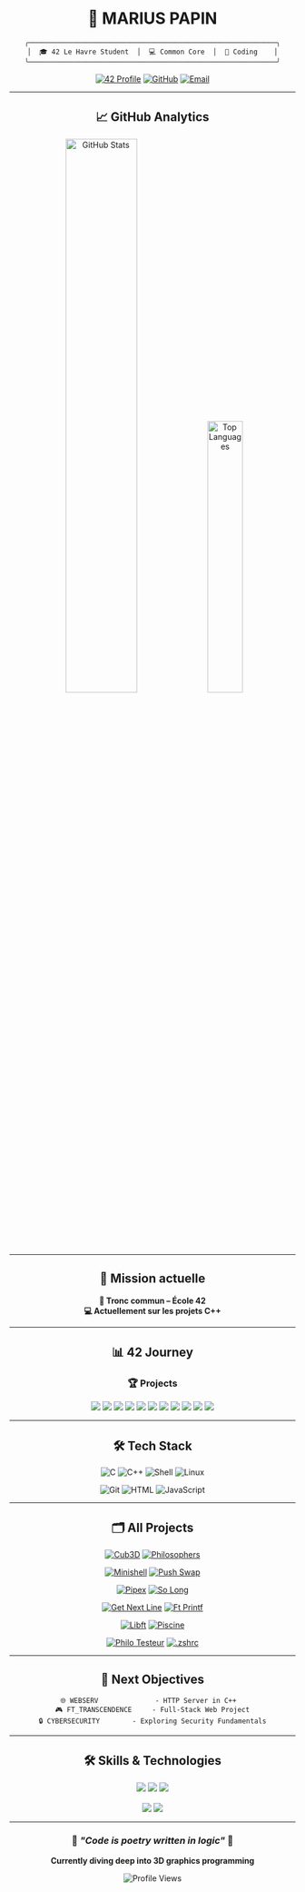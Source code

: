 <div align="center">

# 👋 **MARIUS PAPIN**

```ascii
╭─────────────────────────────────────────────────────────────╮
│  🎓 42 Le Havre Student  │  💻 Common Core  │  🚀 Coding    │
╰─────────────────────────────────────────────────────────────╯
```

[![42 Profile](https://img.shields.io/badge/42-mpapin-1a1a1a?style=for-the-badge&logo=42&logoColor=white&labelColor=2d3748&color=1a1a1a&t=20250701)](https://profile.intra.42.fr/users/mpapin)
[![GitHub](https://img.shields.io/badge/GitHub-mmmharius-1a1a1a?style=for-the-badge&logo=github&logoColor=white&labelColor=2d3748&color=1a1a1a&t=20250701)](https://github.com/mmmharius)
[![Email](https://img.shields.io/badge/Email-Contact-1a1a1a?style=for-the-badge&logo=gmail&logoColor=white&labelColor=2d3748&color=1a1a1a&t=20250701)](mailto:mpapin@student.42lehavre.fr)

</div>

---

<div align="center">

## 📈 **GitHub Analytics**

<div align="center">

<img width="50%" src="https://github-readme-stats.vercel.app/api?username=mmmharius&show_icons=true&theme=dark&hide_border=false&bg_color=000000&border_color=58a6ff&title_color=58a6ff&icon_color=f85149&text_color=c9d1d9&count_private=true&hide=issues&v=20250705" alt="GitHub Stats"/>
<img width="35%" src="https://github-readme-stats.vercel.app/api/top-langs/?username=mmmharius&layout=compact&theme=dark&hide_border=false&bg_color=000000&border_color=58a6ff&title_color=58a6ff&text_color=c9d1d9&langs_count=6&v=20250705" alt="Top Languages"/>

</div>


---

<div align="center">

## 🎯 **Mission actuelle**

**🧠 Tronc commun – École 42**  
**💻 Actuellement sur les projets C++**

</div>

---

<div align="center">

## 📊 **42 Journey**

### 🏆 **Projects**

</div>

<img src="https://img.shields.io/badge/🧠_PHILOSOPHERS-100/100-success?style=for-the-badge&logo=c&logoColor=white&labelColor=2d3748&color=1a1a1a&t=20250701"/>
<img src="https://img.shields.io/badge/🐚_MINISHELL-101/100-brightgreen?style=for-the-badge&logo=gnubash&logoColor=white&labelColor=2d3748&color=1a1a1a&t=20250701"/>
<img src="https://img.shields.io/badge/🔄_PUSH__SWAP-95/100-yellow?style=for-the-badge&logo=c&logoColor=white&labelColor=2d3748&color=1a1a1a&t=20250701"/>
<img src="https://img.shields.io/badge/🔗_PIPEX-100/100-success?style=for-the-badge&logo=gnubash&logoColor=white&labelColor=2d3748&color=1a1a1a&t=20250701"/>
<img src="https://img.shields.io/badge/🎮_SO__LONG-100/100-success?style=for-the-badge&logo=gamemaker&logoColor=white&labelColor=2d3748&color=1a1a1a&t=20250701"/>
<img src="https://img.shields.io/badge/📖_GET__NEXT__LINE-100/100-success?style=for-the-badge&logo=c&logoColor=white&labelColor=2d3748&color=1a1a1a&t=20250701"/>
<img src="https://img.shields.io/badge/⚡_BORN2BEROOT-110/100-brightgreen?style=for-the-badge&logo=linux&logoColor=white&labelColor=2d3748&color=1a1a1a&t=20250701"/>
<img src="https://img.shields.io/badge/🖨️_FT__PRINTF-100/100-success?style=for-the-badge&logo=c&logoColor=white&labelColor=2d3748&color=1a1a1a&t=20250701"/>
<img src="https://img.shields.io/badge/📚_LIBFT-100/100-success?style=for-the-badge&logo=c&logoColor=white&labelColor=2d3748&color=1a1a1a&t=20250701"/>
<img src="https://img.shields.io/badge/📝_EXAM_RANK_02-100/100-success?style=for-the-badge&logo=checkmarx&logoColor=white&labelColor=2d3748&color=1a1a1a&t=20250701"/>
<img src="https://img.shields.io/badge/📝_EXAM_RANK_03-100/100-success?style=for-the-badge&logo=checkmarx&logoColor=white&labelColor=2d3748&color=1a1a1a&t=20250701"/>

<div align="center">

</div>

---

<div align="center">

## 🛠️ **Tech Stack**

![C](https://img.shields.io/badge/C-Expert-2d3748?style=for-the-badge&logo=c&logoColor=white&labelColor=1a1a1a&t=20250701)
![C++](https://img.shields.io/badge/C++-Learning-2d3748?style=for-the-badge&logo=cplusplus&logoColor=white&labelColor=1a1a1a&t=20250701)
![Shell](https://img.shields.io/badge/Shell-Advanced-2d3748?style=for-the-badge&logo=gnubash&logoColor=white&labelColor=1a1a1a&t=20250701)
![Linux](https://img.shields.io/badge/Linux-Proficient-2d3748?style=for-the-badge&logo=linux&logoColor=white&labelColor=1a1a1a&t=20250701)

![Git](https://img.shields.io/badge/Git-Advanced-2d3748?style=for-the-badge&logo=git&logoColor=white&labelColor=1a1a1a&t=20250701)
![HTML](https://img.shields.io/badge/HTML5-Intermediate-2d3748?style=for-the-badge&logo=html5&logoColor=white&labelColor=1a1a1a&t=20250701)
![JavaScript](https://img.shields.io/badge/JavaScript-Learning-2d3748?style=for-the-badge&logo=javascript&logoColor=white&labelColor=1a1a1a&t=20250701)

</div>

---
<div align="center">

## 🗂️ **All Projects**

[![Cub3D](https://github-readme-stats.vercel.app/api/pin/?username=mmmharius&repo=42_cub3d&theme=dark&bg_color=000000&border_color=58a6ff&title_color=58a6ff&icon_color=f85149&text_color=c9d1d9)](https://github.com/mmmharius/42_cub3d)
[![Philosophers](https://github-readme-stats.vercel.app/api/pin/?username=mmmharius&repo=42_philosophers&theme=dark&bg_color=000000&border_color=58a6ff&title_color=58a6ff&icon_color=f85149&text_color=c9d1d9)](https://github.com/mmmharius/42_philosophers)

[![Minishell](https://github-readme-stats.vercel.app/api/pin/?username=mmmharius&repo=42_minishell&theme=dark&bg_color=000000&border_color=58a6ff&title_color=58a6ff&icon_color=f85149&text_color=c9d1d9)](https://github.com/mmmharius/42_minishell)
[![Push Swap](https://github-readme-stats.vercel.app/api/pin/?username=mmmharius&repo=42_push_swap&theme=dark&bg_color=000000&border_color=58a6ff&title_color=58a6ff&icon_color=f85149&text_color=c9d1d9)](https://github.com/mmmharius/42_push_swap)

[![Pipex](https://github-readme-stats.vercel.app/api/pin/?username=mmmharius&repo=42_pipex&theme=dark&bg_color=000000&border_color=58a6ff&title_color=58a6ff&icon_color=f85149&text_color=c9d1d9)](https://github.com/mmmharius/42_pipex)
[![So Long](https://github-readme-stats.vercel.app/api/pin/?username=mmmharius&repo=42_so_long&theme=dark&bg_color=000000&border_color=58a6ff&title_color=58a6ff&icon_color=f85149&text_color=c9d1d9)](https://github.com/mmmharius/42_so_long)

[![Get Next Line](https://github-readme-stats.vercel.app/api/pin/?username=mmmharius&repo=42_get_next_line&theme=dark&bg_color=000000&border_color=58a6ff&title_color=58a6ff&icon_color=f85149&text_color=c9d1d9)](https://github.com/mmmharius/42_get_next_line)
[![Ft Printf](https://github-readme-stats.vercel.app/api/pin/?username=mmmharius&repo=42_ft_printf&theme=dark&bg_color=000000&border_color=58a6ff&title_color=58a6ff&icon_color=f85149&text_color=c9d1d9)](https://github.com/mmmharius/42_ft_printf)

[![Libft](https://github-readme-stats.vercel.app/api/pin/?username=mmmharius&repo=42_libft&theme=dark&bg_color=000000&border_color=58a6ff&title_color=58a6ff&icon_color=f85149&text_color=c9d1d9)](https://github.com/mmmharius/42_libft)
[![Piscine](https://github-readme-stats.vercel.app/api/pin/?username=mmmharius&repo=42_piscine&theme=dark&bg_color=000000&border_color=58a6ff&title_color=58a6ff&icon_color=f85149&text_color=c9d1d9)](https://github.com/mmmharius/42_piscine)

[![Philo Testeur](https://github-readme-stats.vercel.app/api/pin/?username=mmmharius&repo=philo_testeur&theme=dark&bg_color=000000&border_color=58a6ff&title_color=58a6ff&icon_color=f85149&text_color=c9d1d9)](https://github.com/mmmharius/philo_testeur)
[![.zshrc](https://github-readme-stats.vercel.app/api/pin/?username=mmmharius&repo=.zshrc&theme=dark&bg_color=000000&border_color=58a6ff&title_color=58a6ff&icon_color=f85149&text_color=c9d1d9)](https://github.com/mmmharius/.zshrc)

</div>

---

## 🎯 **Next Objectives**

```
🌐 WEBSERV              - HTTP Server in C++  
🎮 FT_TRANSCENDENCE     - Full-Stack Web Project
🔒 CYBERSECURITY        - Exploring Security Fundamentals
```

---

## 🛠️ **Skills & Technologies**

<div align="center">

<img src="https://img.shields.io/badge/_C_and_C++-Expert-000000?style=for-the-badge&logo=c&logoColor=white&labelColor=2d3748&color=1a1a1a&border=1&borderColor=58a6ff" />
<img src="https://img.shields.io/badge/_Bash_/_Shell-Advanced-000000?style=for-the-badge&logo=gnubash&logoColor=white&labelColor=2d3748&color=1a1a1a&border=1&borderColor=58a6ff" />
<img src="https://img.shields.io/badge/_Python-Intermediate-000000?style=for-the-badge&logo=python&logoColor=white&labelColor=2d3748&color=1a1a1a&border=1&borderColor=58a6ff" />
<br><br>
<img src="https://img.shields.io/badge/_HTML/CSS/JS-Markup-000000?style=for-the-badge&logo=html5&logoColor=white&labelColor=2d3748&color=1a1a1a&border=1&borderColor=58a6ff" />
<img src="https://img.shields.io/badge/_Markdown-Lightweight-000000?style=for-the-badge&logo=markdown&logoColor=white&labelColor=2d3748&color=1a1a1a&border=1&borderColor=58a6ff" />

</div>


---

<div align="center">

### 🌟 *"Code is poetry written in logic"* 🌟

**Currently diving deep into 3D graphics programming**

<img src="https://komarev.com/ghpvc/?username=mmmharius&label=Profile%20views&color=2d3748&style=flat&t=20250701" alt="Profile Views" />

</div>
